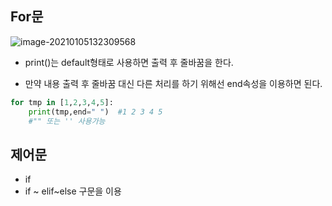## For문

![image-20210105132309568](C:%5CUsers%5C32153256%5CDesktop%5CTIL%5Cpython%5Cmd-images%5Cimage-20210105132309568.png)

- print()는 default형태로 사용하면 출력 후 줄바꿈을 한다. 

- 만약 내용 출력 후 줄바꿈 대신 다른 처리를 하기 위해선 end속성을 이용하면 된다.

```python
for tmp in [1,2,3,4,5]:
    print(tmp,end=" ")	#1 2 3 4 5
    #"" 또는 '' 사용가능
```





## 제어문

- if
- if ~ elif~else 구문을 이용